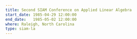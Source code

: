 ```yaml
---
title: Second SIAM Conference on Applied Linear Algebra
start_date: 1985-04-29 12:00:00
end_date:   1985-05-02 12:00:00
where: Raleigh, North Carolina
type: siam-la
---
```

